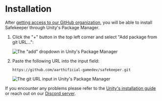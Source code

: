 # Installation

After [getting access to our GitHub organization][instructions], you will be
able to install Safekeeper through Unity's Package Manager.

1. Click the "+" button in the top left corner and select "Add package from git
   URL...":

   ![The "add" dropdown in Unity's Package Manager](/images/package-manager-add.png)

2. Paste the following URL into the input field:

   ```text
   https://github.com/aarthificial-gamedev/safekeeper.git
   ```

   ![The git URL input in Unity's Package Manager](/images/package-manager-path.png)

If you encounter any problems please refer to the [Unity's installation
guide][installation] or reach out on our [Discord server].

[Discord server]: https://www.patreon.com/posts/patron-only-53003221
[installation]: https://docs.unity3d.com/Manual/upm-ui-giturl.html
[instructions]: https://www.patreon.com/posts/typewriter-early-86967465
